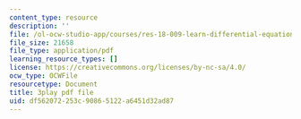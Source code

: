 ```yaml
---
content_type: resource
description: ''
file: /ol-ocw-studio-app/courses/res-18-009-learn-differential-equations-up-close-with-gilbert-strang-and-cleve-moler-fall-2015/df562072253c90865122a6451d32ad87_MJUjSKew4nQ.pdf
file_size: 21658
file_type: application/pdf
learning_resource_types: []
license: https://creativecommons.org/licenses/by-nc-sa/4.0/
ocw_type: OCWFile
resourcetype: Document
title: 3play pdf file
uid: df562072-253c-9086-5122-a6451d32ad87
---
```

